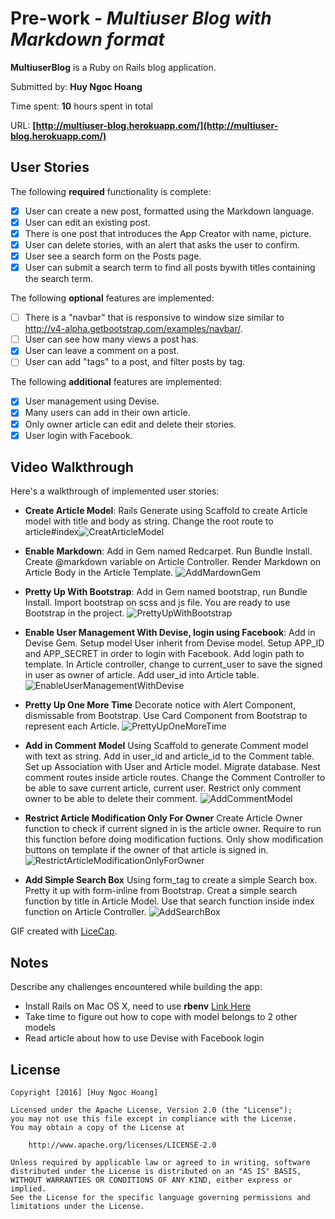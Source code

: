 # Pre-work - *Multiuser Blog with Markdown format*

**MultiuserBlog** is a Ruby on Rails blog application.

Submitted by: **Huy Ngoc Hoang**

Time spent: **10** hours spent in total

URL: **[http://multiuser-blog.herokuapp.com/](http://multiuser-blog.herokuapp.com/)**

## User Stories

The following **required** functionality is complete:

* [x] User can create a new post, formatted using the Markdown language.
* [x] User can edit an existing post.
* [x] There is one post that introduces the App Creator with name, picture.
* [x] User can delete stories, with an alert that asks the user to confirm.
* [x] User see a search form on the Posts page.
* [x] User can submit a search term to find all posts bywith titles containing the search term.

The following **optional** features are implemented:

* [ ] There is a "navbar" that is responsive to window size similar to http://v4-alpha.getbootstrap.com/examples/navbar/. 
* [ ] User can see how many views a post has. 
* [x] User can leave a comment on a post.
* [ ] User can add "tags" to a post, and filter posts by tag. 

The following **additional** features are implemented:

- [x] User management using Devise.
- [x] Many users can add in their own article.
- [x] Only owner article can edit and delete their stories.
- [x] User login with Facebook.

## Video Walkthrough 

Here's a walkthrough of implemented user stories:

- **Create Article Model**: Rails Generate using Scaffold to create Article model with title and body as string. Change the root route to article#index![CreatArticleModel](walkthrough/1_CreateArticleModel.gif)

- **Enable Markdown**: Add in Gem named Redcarpet. Run Bundle Install. Create @markdown variable on Article Controller. Render Markdown on Article Body in the Article Template.
![AddMardownGem](walkthrough/3_EnableMarkdownUsingRedcarpet.gif)

- **Pretty Up With Bootstrap**: Add in Gem named bootstrap, run Bundle Install. Import bootstrap on scss and js file. You are ready to use Bootstrap in the project.
![PrettyUpWithBootstrap](walkthrough/4_PrettyUpWithBootstrap.gif)

- **Enable User Management With Devise, login using Facebook**: Add in Devise Gem. Setup model User inherit from Devise model. Setup APP_ID and APP_SECRET in order to login with Facebook. Add login path to template. In Article controller, change to current_user to save the signed in user as owner of article. Add user_id into Article table.
![EnableUserManagementWithDevise](walkthrough/5_EnableUserManagementWithDevise.gif)

- **Pretty Up One More Time** Decorate notice with Alert Component, dismissable from Bootstrap. Use Card Component from Bootstrap to represent each Article.
![PrettyUpOneMoreTime](walkthrough/6_PrettyUpMoreTime.gif)

- **Add in Comment Model** Using Scaffold to generate Comment model with text as string. Add in user_id and article_id to the Comment table. Set up Association with User and Article model. Migrate database. Nest comment routes inside article routes. Change the Comment Controller to be able to save current article, current user. Restrict only comment owner to be able to delete their comment.
![AddCommentModel](walkthrough/7_AddCommentModel.gif)

- **Restrict Article Modification Only For Owner** Create Article Owner function to check if current signed in is the article owner. Require to run this function before doing modification fuctions. Only show modification buttons on template if the owner of that article is signed in.
![RestrictArticleModificationOnlyForOwner](walkthrough/8_RestrictArticleModifitionOnlyForOwner.gif)

- **Add Simple Search Box** Using form_tag to create a simple Search box. Pretty it up with form-inline from Bootstrap. Creat a simple search function by title in Article Model. Use that search function inside index function on Article Controller.
![AddSearchBox](walkthrough/9_AddSearchBox.gif)

GIF created with [LiceCap](http://www.cockos.com/licecap/).

## Notes

Describe any challenges encountered while building the app:

- Install Rails on Mac OS X, need to use **rbenv** [Link Here](https://gorails.com/setup/osx/10.11-el-capitan)
- Take time to figure out how to cope with model belongs to 2 other models
- Read article about how to use Devise with Facebook login


## License

    Copyright [2016] [Huy Ngoc Hoang]

    Licensed under the Apache License, Version 2.0 (the "License");
    you may not use this file except in compliance with the License.
    You may obtain a copy of the License at

        http://www.apache.org/licenses/LICENSE-2.0

    Unless required by applicable law or agreed to in writing, software
    distributed under the License is distributed on an "AS IS" BASIS,
    WITHOUT WARRANTIES OR CONDITIONS OF ANY KIND, either express or implied.
    See the License for the specific language governing permissions and
    limitations under the License.
